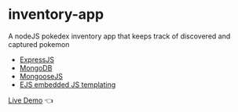 # inventory-app

A nodeJS pokedex inventory app that keeps track of discovered and captured pokemon

- [ExpressJS](https://expressjs.com/)
- [MongoDB](https://www.mongodb.com/)
- [MongooseJS](https://mongoosejs.com/)
- [EJS embedded JS templating](https://ejs.co/)

[Live Demo](https://inventory-app-dawn-butterfly-8941.fly.dev/) :point_left:
